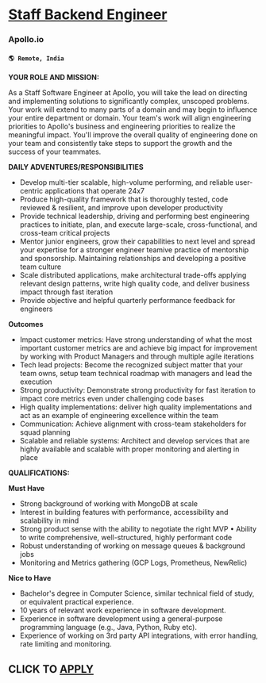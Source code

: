 # [Staff Backend Engineer](https://www.remotewlb.com/apply/staff-backend-engineer-130989)  
### Apollo.io  
#### `🌎 Remote, India`  

**YOUR ROLE AND MISSION:**

As a Staff Software Engineer at Apollo, you will take the lead on directing and implementing solutions to significantly complex, unscoped problems. Your work will extend to many parts of a domain and may begin to influence your entire department or domain. Your team's work will align engineering priorities to Apollo's business and engineering priorities to realize the meaningful impact. You'll improve the overall quality of engineering done on your team and consistently take steps to support the growth and the success of your teammates.

**DAILY ADVENTURES/RESPONSIBILITIES**

  * Develop multi-tier scalable, high-volume performing, and reliable user-centric applications that operate 24x7 
  * Produce high-quality framework that is thoroughly tested, code reviewed & resilient, and improve upon developer productivity 
  * Provide technical leadership, driving and performing best engineering practices to initiate, plan, and execute large-scale, cross-functional, and cross-team critical projects 
  * Mentor junior engineers, grow their capabilities to next level and spread your expertise for a stronger engineer teamive practice of mentorship and sponsorship. Maintaining relationships and developing a positive team culture
  * Scale distributed applications, make architectural trade-offs applying relevant design patterns, write high quality code, and deliver business impact through fast iteration
  * Provide objective and helpful quarterly performance feedback for engineers

**Outcomes**

  * Impact customer metrics: Have strong understanding of what the most important customer metrics are and achieve big impact for improvement by working with Product Managers and through multiple agile iterations 
  * Tech lead projects: Become the recognized subject matter that your team owns, setup team technical roadmap with managers and lead the execution 
  * Strong productivity: Demonstrate strong productivity for fast iteration to impact core metrics even under challenging code bases 
  * High quality implementations: deliver high quality implementations and act as an example of engineering excellence within the team 
  * Communication: Achieve alignment with cross-team stakeholders for squad planning 
  * Scalable and reliable systems: Architect and develop services that are highly available and scalable with proper monitoring and alerting in place

**QUALIFICATIONS:**

**Must Have**

  * Strong background of working with MongoDB at scale
  * Interest in building features with performance, accessibility and scalability in mind 
  * Strong product sense with the ability to negotiate the right MVP • Ability to write comprehensive, well-structured, highly performant code 
  * Robust understanding of working on message queues & background jobs
  * Monitoring and Metrics gathering (GCP Logs, Prometheus, NewRelic)

**Nice to Have**

  * Bachelor's degree in Computer Science, similar technical field of study, or equivalent practical experience.
  * 10 years of relevant work experience in software development.
  * Experience in software development using a general-purpose programming language (e.g., Java, Python, Ruby etc).
  * Experience of working on 3rd party API integrations, with error handling, rate limiting and monitoring.

  
## CLICK TO [APPLY](https://www.remotewlb.com/apply/staff-backend-engineer-130989)

